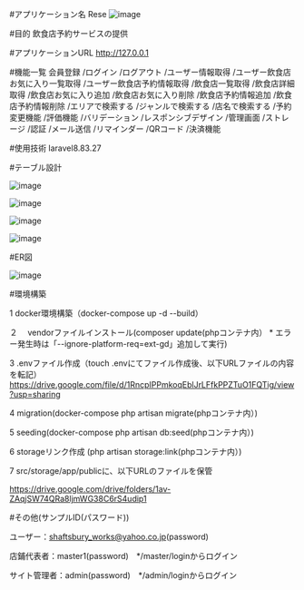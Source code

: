 #アプリケーション名
Rese
![image](https://github.com/007-R/mogi2_Q/assets/66697562/5cffcdf2-0378-47c7-b051-dda4f01f712c)

#目的
飲食店予約サービスの提供

#アプリケーションURL
http://127.0.0.1

#機能一覧
会員登録
/ログイン
/ログアウト
/ユーザー情報取得
/ユーザー飲食店お気に入り一覧取得
/ユーザー飲食店予約情報取得
/飲食店一覧取得
/飲食店詳細取得
/飲食店お気に入り追加
/飲食店お気に入り削除
/飲食店予約情報追加
/飲食店予約情報削除
/エリアで検索する
/ジャンルで検索する
/店名で検索する
/予約変更機能
/評価機能
/バリデーション
/レスポンシブデザイン
/管理画面
/ストレージ
/認証
/メール送信
/リマインダー
/QRコード
/決済機能

#使用技術
laravel8.83.27

#テーブル設計

![image](https://github.com/007-R/mogi2_Q/assets/66697562/86faf98d-1cf2-4ef2-9dff-c752cb078d82)

![image](https://github.com/007-R/mogi2_Q/assets/66697562/7b1cea60-af03-4f12-a3b4-1c3738500afc)

![image](https://github.com/007-R/mogi2_Q/assets/66697562/aea35c58-dd58-4d46-9b80-33daf6c9d97e)

![image](https://github.com/007-R/mogi2_Q/assets/66697562/c1c2d9f8-497f-475a-a70e-ef3f6020c352)




#ER図

![image](https://github.com/007-R/mogi2_Q/assets/66697562/09d83ea1-a529-4777-a0af-7515ccce925c)


#環境構築

1 docker環境構築（docker-compose up -d --build）

２　 vendorファイルインストール(composer update(phpコンテナ内） * エラー発生時は「--ignore-platform-req=ext-gd」追加して実行)

3 .envファイル作成（touch .envにてファイル作成後、以下URLファイルの内容を転記）
https://drive.google.com/file/d/1RncpIPPmkoqEblJrLFfkPPZTuO1FQTig/view?usp=sharing

4 migration(docker-compose php artisan migrate(phpコンテナ内）) 

5 seeding(docker-compose php artisan db:seed(phpコンテナ内）)

6 storageリンク作成 (php artisan storage:link(phpコンテナ内）)

7 src/storage/app/publicに、以下URLのファイルを保管

https://drive.google.com/drive/folders/1av-ZAqjSW74QRa8ljmWG38C6rS4udip1



#その他(サンプルID(パスワード))

ユーザー：shaftsbury_works@yahoo.co.jp(password)

店鋪代表者：master1(password)　*/master/loginからログイン

サイト管理者：admin(password)　*/admin/loginからログイン
